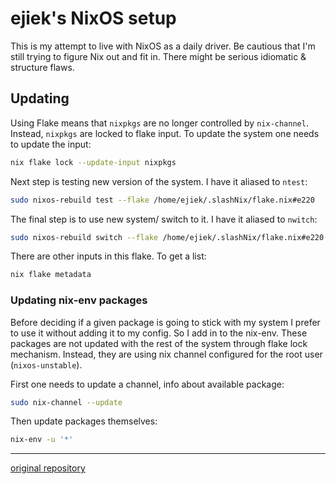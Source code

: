 # ejiek's NixOS setup

This is my attempt to live with NixOS as a daily driver.
Be cautious that I'm still trying to figure Nix out and fit in.
There might be serious idiomatic & structure flaws.

## Updating

Using Flake means that `nixpkgs` are no longer controlled by `nix-channel`.
Instead, `nixpkgs` are locked to flake input.
To update the system one needs to update the input:

```bash
nix flake lock --update-input nixpkgs
```

Next step is testing new version of the system. I have it aliased to `ntest`:

```bash
sudo nixos-rebuild test --flake /home/ejiek/.slashNix/flake.nix#e220
```

The final step is to use new system/ switch to it. I have it aliased to `nwitch`:

```bash
sudo nixos-rebuild switch --flake /home/ejiek/.slashNix/flake.nix#e220
```

There are other inputs in this flake. To get a list:

```bash
nix flake metadata
```

### Updating nix-env packages

Before deciding if a given package is going to stick with my system I prefer to use it without adding it to my config.
So I add in to the nix-env.
These packages are not updated with the rest of the system through flake lock mechanism.
Instead, they are using nix channel configured for the root user (`nixos-unstable`).

First one needs to update a channel, info about available package:

```bash
sudo nix-channel --update
```

Then update packages themselves:

```bash
nix-env -u '*'
```

___
[original repository](https://github.com/ejiek/slashnix)
